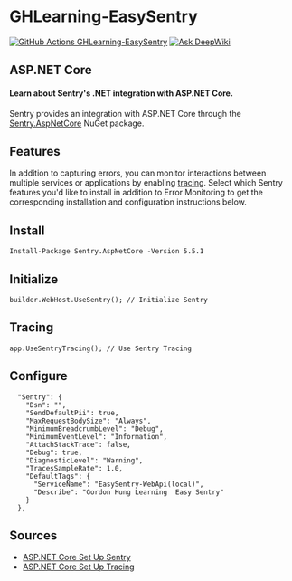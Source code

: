 # GHLearning-EasySentry
[![GitHub Actions GHLearning-EasySentry](https://github.com/gordon-hung/GHLearning-EasySentry/actions/workflows/dotnet.yml/badge.svg)](https://github.com/gordon-hung/GHLearning-EasySentry/actions/workflows/dotnet.yml) [![Ask DeepWiki](https://deepwiki.com/badge.svg)](https://deepwiki.com/gordon-hung/GHLearning-EasySentry)
## ASP.NET Core
#### Learn about Sentry's .NET integration with ASP.NET Core.
Sentry provides an integration with ASP.NET Core through the [Sentry.AspNetCore](https://www.nuget.org/packages/Sentry.AspNetCore) NuGet package.

## Features
In addition to capturing errors, you can monitor interactions between multiple services or applications by enabling [tracing](https://docs.sentry.io/concepts/key-terms/tracing/).
Select which Sentry features you'd like to install in addition to Error Monitoring to get the corresponding installation and configuration instructions below.

## Install
```
Install-Package Sentry.AspNetCore -Version 5.5.1
```

## Initialize
```
builder.WebHost.UseSentry(); // Initialize Sentry
```

## Tracing
```
app.UseSentryTracing(); // Use Sentry Tracing
```

## Configure
```
  "Sentry": {
    "Dsn": "",
    "SendDefaultPii": true,
    "MaxRequestBodySize": "Always",
    "MinimumBreadcrumbLevel": "Debug",
    "MinimumEventLevel": "Information",
    "AttachStackTrace": false,
    "Debug": true,
    "DiagnosticLevel": "Warning",
    "TracesSampleRate": 1.0,
    "DefaultTags": {
      "ServiceName": "EasySentry-WebApi(local)",
      "Describe": "Gordon Hung Learning  Easy Sentry"
    }
  },
```

## Sources
- [ASP.NET Core Set Up Sentry](https://docs.sentry.io/platforms/dotnet/guides/aspnetcore/)
- [ASP.NET Core Set Up Tracing](https://docs.sentry.io/platforms/dotnet/guides/aspnetcore/tracing/)
